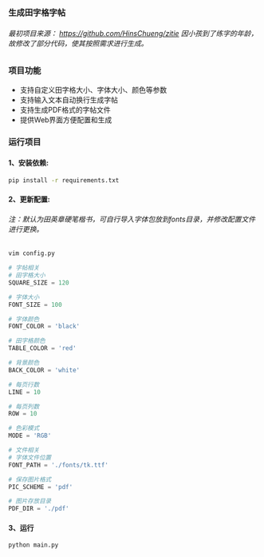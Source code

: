 ### 生成田字格字帖
###### 最初项目来源： https://github.com/HinsChueng/zitie 因小孩到了练字的年龄，故修改了部分代码，使其按照需求进行生成。

### 项目功能
- 支持自定义田字格大小、字体大小、颜色等参数
- 支持输入文本自动换行生成字帖
- 支持生成PDF格式的字帖文件
- 提供Web界面方便配置和生成

### 运行项目

#### 1、安装依赖:

```bash
pip install -r requirements.txt
```

#### 2、更新配置:
###### 注：默认为田英章硬笔楷书，可自行导入字体包放到fonts目录，并修改配置文件进行更换。
```bash
vim config.py
```

```python
# 字帖相关
# 田字格大小
SQUARE_SIZE = 120

# 字体大小
FONT_SIZE = 100

# 字体颜色
FONT_COLOR = 'black'

# 田字格颜色
TABLE_COLOR = 'red'

# 背景颜色
BACK_COLOR = 'white'

# 每页行数
LINE = 10

# 每页列数
ROW = 10

# 色彩模式
MODE = 'RGB'

# 文件相关
# 字体文件位置
FONT_PATH = './fonts/tk.ttf'

# 保存图片格式
PIC_SCHEME = 'pdf'

# 图片存放目录
PDF_DIR = './pdf'

```

#### 3、运行

```bash
python main.py
```

